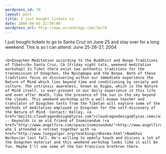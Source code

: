 ```yaml
--- 
wordpress_id: 78
layout: post
title: I just bought tickets to
date: 2004-04-01 22:59:00
wordpress_url: http://www.arcanology.com/?p=78
---
```

I just bought tickets to go to Santa Cruz on June 25 and stay over for a long weekend. This is so I can attend: June 25-26-27, 2004 
                                                                                                                                                                                                                                                                                                                                                        
                                                                                                                                                                                                                                                                                                                                                        <b>Dzogchen Meditation according to the Buddhist and Bonpo Traditions of Tibet</b> Santa Cruz, CA [Friday night talk, weekend meditation workshop] In Tibet there exist two authentic traditions for the transmission of Dzogchen, the Nyingmapa and the Bonpo. Both of these traditions focus on discovering within our immediate experience the Nature of Mind which lies beyond time and conditioning by society and culture. The intrinsic awareness, known as Rigpa, which is the Nature of Mind itself, is ever-present in our daily experience in this life and even after death, like the presence of the sun in the sky beyond the clouds. This weekend workshop with a well-known teacher and translator of Dzogchen texts from the Tibetan will explore some of the methods of meditation employed in Dzogchen for the self-discovery of the Nature of Mind. Contact: Kelley, <a href="mailto:cloudragondesign@lycos.com">cloudragondesign@lycos.com</a> -- Reynolds is an old friend of Inominandum (<a href="http://www.angelfire.com/space/inominandum/">http://www.angelfire.com/space/inominandum/</a>), who I attended a retreat together with <a href="http://www.tsegyalgar.org/teachings/dharma.html">Namkhai Norbu</a> last fall. He's willing to openly teach and discuss a lot of the Dzogchen material and this weekend workshop looks like it will be fun. Maybe I'll see some of the San Francisco brethren there.